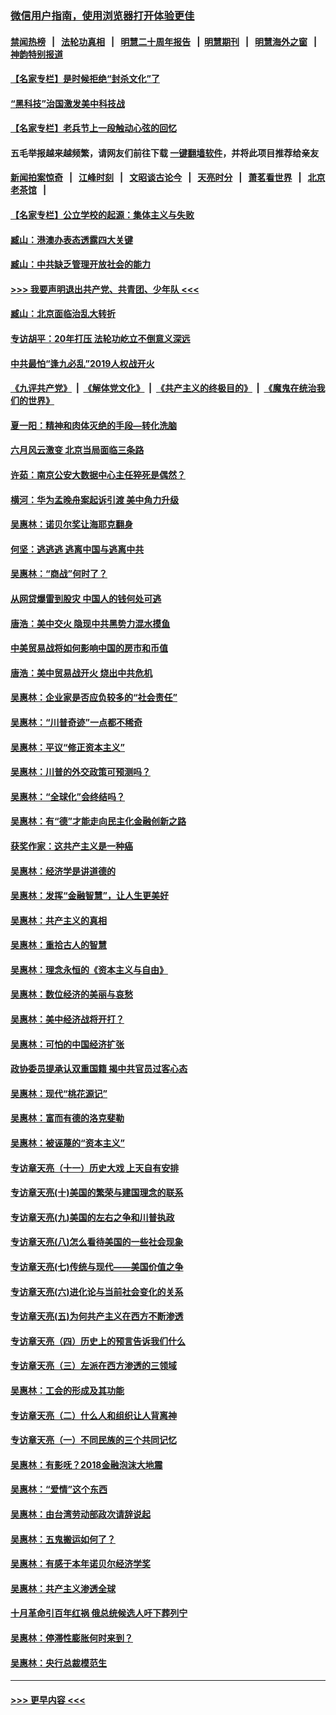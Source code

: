 ### [微信用户指南，使用浏览器打开体验更佳](https://github.com/gfw-breaker/banned-news1/blob/master/indexes/wechat-guide.md?t=0)
#### [禁闻热榜](热点新闻.md?t=0)  &nbsp;&nbsp;|&nbsp;&nbsp; [法轮功真相](https://github.com/gfw-breaker/truth/blob/master/README.md?t=0) &nbsp;&nbsp;|&nbsp;&nbsp; [明慧二十周年报告](https://github.com/gfw-breaker/mh-reports/blob/master/README.md?t=0) &nbsp;&nbsp;|&nbsp;&nbsp;[明慧期刊](https://github.com/gfw-breaker/mh-qikan) &nbsp;&nbsp;|&nbsp;&nbsp; [明慧海外之窗](https://github.com/gfw-breaker/mh-news/blob/master/README.md?t=0) &nbsp;&nbsp;|&nbsp;&nbsp; [神韵特别报道](https://github.com/gfw-breaker/mh-news/blob/master/shenyun.md?t=0)
#### [【名家专栏】是时候拒绝“封杀文化”了](../pages/nsc423/n11814093.md?t=02110055) 
#### [“黑科技”治国激发美中科技战](../pages/nsc423/n11638056.md?t=02110055) 
#### [【名家专栏】老兵节上一段触动心弦的回忆](../pages/nsc423/n11646016.md?t=02110055) 
#### 五毛举报越来越频繁，请网友们前往下载 [一键翻墙软件](https://github.com/gfw-breaker/ssr-accounts)，并将此项目推荐给亲友
#### [新闻拍案惊奇](https://github.com/gfw-breaker/banned-news1/blob/master/pages/link4.md) &nbsp;&nbsp;|&nbsp;&nbsp; [江峰时刻](https://github.com/gfw-breaker/banned-news1/blob/master/pages/link4.md) &nbsp;&nbsp;|&nbsp;&nbsp; [文昭谈古论今](https://github.com/gfw-breaker/banned-news1/blob/master/pages/link4.md) &nbsp;&nbsp;|&nbsp;&nbsp; [天亮时分](https://github.com/gfw-breaker/banned-news1/blob/master/pages/link4.md) &nbsp;&nbsp;|&nbsp;&nbsp; [萧茗看世界](https://github.com/gfw-breaker/banned-news1/blob/master/pages/link4.md) &nbsp;&nbsp;|&nbsp;&nbsp; [北京老茶馆](https://github.com/gfw-breaker/banned-news1/blob/master/pages/link4.md) &nbsp;&nbsp;|&nbsp;&nbsp; 
#### [【名家专栏】公立学校的起源：集体主义与失败](../pages/nsc423/n11601833.md?t=02110055) 
#### [臧山：港澳办表态透露四大关键](../pages/nsc423/n11421628.md?t=02110055) 
#### [臧山：中共缺乏管理开放社会的能力](../pages/nsc423/n11407457.md?t=02110055) 
#### [>>> 我要声明退出共产党、共青团、少年队 <<<](https://github.com/begood0513/goodnews/blob/master/quit/letter.md) 
#### [臧山：北京面临治乱大转折](../pages/nsc423/n11406895.md?t=02110055) 
#### [专访胡平：20年打压 法轮功屹立不倒意义深远](../pages/nsc423/n11398800.md?t=02110055) 
#### [中共最怕“逢九必乱”2019人权战开火](../pages/nsc423/n11385248.md?t=02110055) 
#### [《九评共产党》](https://github.com/begood0513/9ping.md/blob/master/README.md) &nbsp;|&nbsp; [《解体党文化》](../../../../jtdwh.md/blob/master/README.md)  &nbsp;|&nbsp; [《共产主义的终极目的》](../../../../gczydzjmd.md/blob/master/README.md) &nbsp;|&nbsp; [《魔鬼在统治我们的世界》](../../../../mgztzwmdsj.md/blob/master/README.md) 
#### [夏一阳：精神和肉体灭绝的手段—转化洗脑](../pages/nsc423/n11368250.md?t=02110055) 
#### [六月风云激变 北京当局面临三条路](../pages/nsc423/n11313668.md?t=02110055) 
#### [许茹：南京公安大数据中心主任猝死是偶然？](../pages/nsc423/n11064744.md?t=02110055) 
#### [横河：华为孟晚舟案起诉引渡 美中角力升级](../pages/nsc423/n11027230.md?t=02110055) 
#### [吴惠林：诺贝尔奖让海耶克翻身](../pages/nsc423/n10890049.md?t=02110055) 
#### [何坚：逃逃逃 逃离中国与逃离中共](../pages/nsc423/n10592891.md?t=02110055) 
#### [吴惠林：“商战”何时了？](../pages/nsc423/n10573558.md?t=02110055) 
#### [从网贷爆雷到股灾 中国人的钱何处可逃](../pages/nsc423/n10572800.md?t=02110055) 
#### [唐浩：美中交火 隐现中共黑势力混水摸鱼](../pages/nsc423/n10544040.md?t=02110055) 
#### [中美贸易战将如何影响中国的房市和币值](../pages/nsc423/n10543697.md?t=02110055) 
#### [唐浩：美中贸易战开火 烧出中共危机](../pages/nsc423/n10540126.md?t=02110055) 
#### [吴惠林：企业家是否应负较多的“社会责任”](../pages/nsc423/n10535022.md?t=02110055) 
#### [吴惠林：“川普奇迹”一点都不稀奇](../pages/nsc423/n10512808.md?t=02110055) 
#### [吴惠林：平议“修正资本主义”](../pages/nsc423/n10495724.md?t=02110055) 
#### [吴惠林：川普的外交政策可预测吗？](../pages/nsc423/n10462387.md?t=02110055) 
#### [吴惠林：“全球化”会终结吗？](../pages/nsc423/n10452838.md?t=02110055) 
#### [吴惠林：有“德”才能走向民主化金融创新之路](../pages/nsc423/n10432292.md?t=02110055) 
#### [获奖作家：这共产主义是一种癌](../pages/nsc423/n10431541.md?t=02110055) 
#### [吴惠林：经济学是讲道德的](../pages/nsc423/n10398014.md?t=02110055) 
#### [吴惠林：发挥“金融智慧”，让人生更美好](../pages/nsc423/n10375019.md?t=02110055) 
#### [吴惠林：共产主义的真相](../pages/nsc423/n10351394.md?t=02110055) 
#### [吴惠林：重拾古人的智慧](../pages/nsc423/n10337691.md?t=02110055) 
#### [吴惠林：理念永恒的《资本主义与自由》](../pages/nsc423/n10316274.md?t=02110055) 
#### [吴惠林：数位经济的美丽与哀愁](../pages/nsc423/n10292946.md?t=02110055) 
#### [吴惠林：美中经济战将开打？](../pages/nsc423/n10258825.md?t=02110055) 
#### [吴惠林：可怕的中国经济扩张](../pages/nsc423/n10219147.md?t=02110055) 
#### [政协委员提承认双重国籍 揭中共官员过客心态](../pages/nsc423/n10208809.md?t=02110055) 
#### [吴惠林：现代“桃花源记”](../pages/nsc423/n10185234.md?t=02110055) 
#### [吴惠林：富而有德的洛克斐勒](../pages/nsc423/n10142264.md?t=02110055) 
#### [吴惠林：被诬蔑的“资本主义”](../pages/nsc423/n10124816.md?t=02110055) 
#### [专访章天亮（十一）历史大戏 上天自有安排](../pages/nsc423/n10094905.md?t=02110055) 
#### [专访章天亮(十)美国的繁荣与建国理念的联系](../pages/nsc423/n10094899.md?t=02110055) 
#### [专访章天亮(九)美国的左右之争和川普执政](../pages/nsc423/n10094889.md?t=02110055) 
#### [专访章天亮(八)怎么看待美国的一些社会现象](../pages/nsc423/n10094857.md?t=02110055) 
#### [专访章天亮(七)传统与现代——美国价值之争](../pages/nsc423/n10093140.md?t=02110055) 
#### [专访章天亮(六)进化论与当前社会变化的关系](../pages/nsc423/n10092036.md?t=02110055) 
#### [专访章天亮(五)为何共产主义在西方不断渗透](../pages/nsc423/n10083620.md?t=02110055) 
#### [专访章天亮（四）历史上的预言告诉我们什么](../pages/nsc423/n10083606.md?t=02110055) 
#### [专访章天亮（三）左派在西方渗透的三领域](../pages/nsc423/n10081115.md?t=02110055) 
#### [吴惠林：工会的形成及其功能](../pages/nsc423/n10080633.md?t=02110055) 
#### [专访章天亮（二）什么人和组织让人背离神](../pages/nsc423/n10076637.md?t=02110055) 
#### [专访章天亮（一）不同民族的三个共同记忆](../pages/nsc423/n10074188.md?t=02110055) 
#### [吴惠林：有影呒？2018金融泡沫大地震](../pages/nsc423/n10040534.md?t=02110055) 
#### [吴惠林：“爱情”这个东西](../pages/nsc423/n10019423.md?t=02110055) 
#### [吴惠林：由台湾劳动部政次请辞说起](../pages/nsc423/n9979679.md?t=02110055) 
#### [吴惠林：五鬼搬运如何了？](../pages/nsc423/n9925338.md?t=02110055) 
#### [吴惠林：有感于本年诺贝尔经济学奖](../pages/nsc423/n9871883.md?t=02110055) 
#### [吴惠林：共产主义渗透全球](../pages/nsc423/n9812748.md?t=02110055) 
#### [十月革命引百年红祸 俄总统候选人吁下葬列宁](../pages/nsc423/n9810182.md?t=02110055) 
#### [吴惠林：停滞性膨胀何时来到？](../pages/nsc423/n9764136.md?t=02110055) 
#### [吴惠林：央行总裁模范生](../pages/nsc423/n9728134.md?t=02110055) 

----
#### [ >>> 更早内容 <<< ](../indexes/nsc423-earlier.md)
